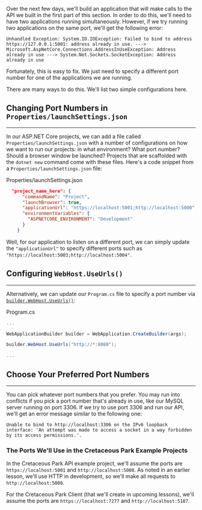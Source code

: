 Over the next few days, we'll build an application that will make calls to the API we built in the first part of this section. In order to do this, we'll need to have two applications running simultaneously. However, if we try running two applications on the same port, we'll get the following error:

```
Unhandled Exception: System.IO.IOException: Failed to bind to address https://127.0.0.1:5001: address already in use. ---> Microsoft.AspNetCore.Connections.AddressInUseException: Address already in use ---> System.Net.Sockets.SocketException: Address already in use
```

Fortunately, this is easy to fix. We just need to specify a different port number for one of the applications we are running.

There are many ways to do this. We'll list two simple configurations here.

## Changing Port Numbers in `Properties/launchSettings.json`
---

In our ASP.NET Core projects, we can add a file called `Properties/launchSettings.json` with a number of configurations on how we want to run our projects: in what environment? What port number? Should a browser window be launched? Projects that are scaffolded with the `dotnet new` command come with these files. Here's a code snippet from a `Properties/launchSettings.json` file:

<div class="filename">Properties/launchSettings.json</div>

```json
  "project_name_here": {
      "commandName": "Project",
      "launchBrowser": true,
      "applicationUrl": "https://localhost:5001;http://localhost:5000",
      "environmentVariables": {
        "ASPNETCORE_ENVIRONMENT": "Development"
      }
    }
```

Well, for our application to listen on a different port, we can simply update the `"applicationUrl"` to specify different ports such as `"https://localhost:5003;http://localhost:5004"`. 

## Configuring `WebHost.UseUrls()`
---

Alternatively, we can update our `Program.cs` file to specify a port number via [`builder.WebHost.UseUrls()`](https://learn.microsoft.com/en-us/dotnet/api/microsoft.aspnetcore.hosting.hostingabstractionswebhostbuilderextensions.useurls?view=aspnetcore-6.0):

<div class="filename">Program.cs</div>

```csharp
...

WebApplicationBuilder builder = WebApplication.CreateBuilder(args);

builder.WebHost.UseUrls("http://*:8080");    

...
```

## Choose Your Preferred Port Numbers
---

You can pick whatever port numbers that you prefer. You may run into conflicts if you pick a port number that's already in use, like our MySQL server running on port 3306. If we try to use port 3306 and run our API, we'll get an error message similar to the following one:

```
Unable to bind to http://localhost:3306 on the IPv6 loopback interface: 'An attempt was made to access a socket in a way forbidden by its access permissions.'.
```

### The Ports We'll Use in the Cretaceous Park Example Projects

In the Cretaceous Park API example project, we'll assume the ports are `https://localhost:5001` and `http://localhost:5000`. As noted in an earlier lesson, we'll use HTTP in development, so we'll make all requests to `http://localhost:5000`.

For the Cretaceous Park Client (that we'll create in upcoming lessons), we'll assume the ports are `https://localhost:7277` and `http://localhost:5187`.